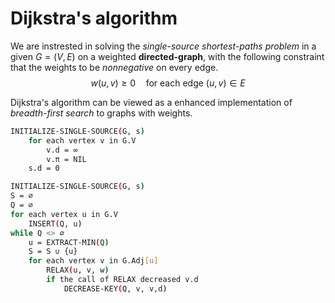 # Dijkstra's algorithm 

We are instrested in solving the *single-source shortest-paths problem* in a given $G = (V, E)$ on a weighted **directed-graph**, with the following constraint that the weights to be *nonnegative* on every edge. 
$$w(u, v) \geq 0 \quad \text{for each edge } (u, v) \in E$$ 

Dijkstra's algorithm can be viewed as a enhanced implementation of *breadth-first search* to graphs with weights. 


```bash
INITIALIZE-SINGLE-SOURCE(G, s)
    for each vertex v in G.V
        v.d = ∞
        v.π = NIL
    s.d = 0
```

```bash
INITIALIZE-SINGLE-SOURCE(G, s)
S = ∅
Q = ∅
for each vertex u in G.V
    INSERT(Q, u)
while Q <> ∅
    u = EXTRACT-MIN(Q)
    S = S ∪ {u}
    for each vertex v in G.Adj[u]
        RELAX(u, v, w)
        if the call of RELAX decreased v.d 
            DECREASE-KEY(Q, v, v,d)
```


